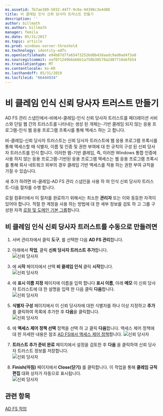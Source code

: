 ```yaml
---
ms.assetid: 7b7ae389-5032-44f7-9c0a-94398c3e4d88
title: 비 클레임 인식 신뢰 당사자 트러스트 만들기
description: ''
author: billmath
ms.author: billmath
manager: femila
ms.date: 05/31/2017
ms.topic: article
ms.prod: windows-server-threshold
ms.technology: identity-adfs
ms.openlocfilehash: e94b07d7fa654732526d0b43daadc9ad0ad4f3a8
ms.sourcegitcommit: eaf071249b6eb6b1a758b38579a2d87710abfb54
ms.translationtype: MT
ms.contentlocale: ko-KR
ms.lasthandoff: 05/31/2019
ms.locfileid: "66444934"
---
```

# <a name="create-a-non-claims-aware-relying-party-trust"></a>비 클레임 인식 신뢰 당사자 트러스트 만들기


AD FS 관리 스냅인에서\-비에서\-클레임\-인식 신뢰 당사자 트러스트를 페더레이션 서비스와 단일 웹 간의 트러스트를 나타내는 생성 된 개체는\-기반 클레임 되지 않는 응용 프로그램\-인식 웹 응용 프로그램 프록시를 통해 액세스 하는 고 합니다.  
  
비\-클레임\-신뢰 당사자 트러스트는 신뢰 당사자 트러스트에 웹 응용 프로그램 프록시를 통해 액세스할 때 식별자, 이름 및 인증 및 권한 부여에 대 한 규칙의 구성 된 신뢰 당사자 트러스트를 인식 합니다. 이러한 웹\-기반 클레임, 즉, 이러한 Windows 통합 인증에 사용 하지 않는 응용 프로그램\-기반된 응용 프로그램 액세스는 웹 응용 프로그램 프록시를 통해 회사 네트워크 외부의 경우 클레임 기반 액세스를 적용 하는 권한 부여 규칙을 가질 수 있습니다.  
  
새 추가 하려면 비\-클레임\-AD FS 관리 스냅인을 사용 하 여 인식 신뢰 당사자 트러스트\-다음 절차를 수행 합니다.  
  
로컬 컴퓨터에서 이 절차를 완료하기 위해서는 최소한 **관리자** 또는 이와 동등한 자격이 있어야 합니다.  적절 한 계정을 사용 하는 방법에 대 한 세부 정보를 검토 하 고 그룹 구성원 자격 [로컬 및 도메인 기본 그룹](https://go.microsoft.com/fwlink/?LinkId=83477)합니다.   
  
## <a name="to-create-a-non-claims-aware-relying-party-trust-manually"></a>비 클레임 인식 신뢰 당사자 트러스트를 수동으로 만들려면 
1. 서버 관리자에서 클릭 **도구**, 를 선택한 다음 **AD FS 관리**합니다.  
  
2.  아래에서 **작업**, 클릭 **신뢰 당사자 트러스트 추가**합니다.  
![신뢰 당사자](media/Create-a-Relying-Party-Trust/addtrust1.PNG)   

3.  에 **시작** 페이지에서 선택 **비 클레임 인식** 클릭 **시작**합니다.  
![신뢰 당사자](media/Create-a-Non-Claims-Aware-Relying-Party-Trust/addnon1.PNG) 
  
4.  에 **표시 이름 지정** 페이지에 이름을 입력 합니다 **표시 이름**, 아래 **메모** 이 신뢰 당사자 트러스트에 대 한 설명을 입력 한 다음 클릭 **다음**합니다.  
![신뢰 당사자](media/Create-a-Non-Claims-Aware-Relying-Party-Trust/addnon2.PNG)

5. **식별자 구성** 페이지에서 이 신뢰 당사자에 대한 식별자를 하나 이상 지정하고 **추가**를 클릭하여 목록에 추가한 후 **다음**을 클릭합니다.  
![신뢰 당사자](media/Create-a-Non-Claims-Aware-Relying-Party-Trust/addnon3.PNG)

6.  에 **액세스 제어 정책 선택** 정책을 선택 하 고 클릭 **다음**합니다.  액세스 제어 정책에 대 한 자세한 내용은 참조 [AD FS에서 액세스 제어 정책](Access-Control-Policies-in-AD-FS.md)합니다. 
![신뢰 당사자](media/Create-a-Non-Claims-Aware-Relying-Party-Trust/addnon4.PNG)

7. **트러스트 추가 준비 완료** 페이지에서 설정을 검토한 후 **다음** 을 클릭하여 신뢰 당사자 트러스트 정보를 저장합니다.  
   ![신뢰 당사자](media/Create-a-Non-Claims-Aware-Relying-Party-Trust/addnon5.PNG) 

8. **Finish(마침)** 페이지에서 **Close(닫기)** 를 클릭합니다. 이 작업을 통해 **클레임 규칙 편집** 대화 상자가 자동으로 표시됩니다.  
![신뢰 당사자](media/Create-a-Non-Claims-Aware-Relying-Party-Trust/addnon6.PNG)  
  
## <a name="see-also"></a>관련 항목  
[AD FS 작업](../../ad-fs/AD-FS-2016-Operations.md) 
